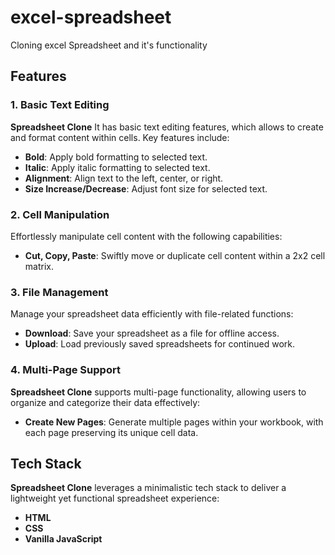 # excel-spreadsheet
Cloning excel Spreadsheet and it's functionality 

## Features

### 1. Basic Text Editing
**Spreadsheet Clone** It has basic text editing features, which allows to create and format content within cells. Key features include:
- **Bold**: Apply bold formatting to selected text.
- **Italic**: Apply italic formatting to selected text.
- **Alignment**: Align text to the left, center, or right.
- **Size Increase/Decrease**: Adjust font size for selected text.

### 2. Cell Manipulation
Effortlessly manipulate cell content with the following capabilities:
- **Cut, Copy, Paste**: Swiftly move or duplicate cell content within a 2x2 cell matrix.

### 3. File Management
Manage your spreadsheet data efficiently with file-related functions:
- **Download**: Save your spreadsheet as a file for offline access.
- **Upload**: Load previously saved spreadsheets for continued work.

### 4. Multi-Page Support
**Spreadsheet Clone** supports multi-page functionality, allowing users to organize and categorize their data effectively:
- **Create New Pages**: Generate multiple pages within your workbook, with each page preserving its unique cell data.

## Tech Stack

**Spreadsheet Clone** leverages a minimalistic tech stack to deliver a lightweight yet functional spreadsheet experience:
- **HTML**
- **CSS**
- **Vanilla JavaScript**

